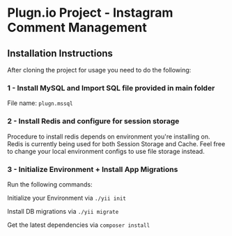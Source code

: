 # Plugn.io Project - Instagram Comment Management

## Installation Instructions

After cloning the project for usage you need to do the following:

### 1 - Install MySQL and Import SQL file provided in main folder

File name: `plugn.mssql`

### 2 - Install Redis and configure for session storage

Procedure to install redis depends on environment you're installing on.
Redis is currently being used for both Session Storage and Cache. Feel free
to change your local environment configs to use file storage instead.

### 3 - Initialize Environment + Install App Migrations

Run the following commands:

Initialize your Environment via `./yii init`

Install DB migrations via `./yii migrate`

Get the latest dependencies via
`composer install`
